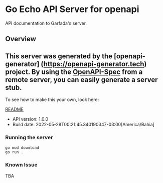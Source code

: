 # Go Echo API Server for openapi

API documentation to Garfada's server.


## Overview
This server was generated by the [openapi-generator]
(https://openapi-generator.tech) project.
By using the [OpenAPI-Spec](https://github.com/OAI/OpenAPI-Specification) from a remote server, you can easily generate a server stub.
-

To see how to make this your own, look here:

[README](https://openapi-generator.tech)

- API version: 1.0.0
- Build date: 2022-05-28T00:21:45.340190347-03:00[America/Bahia]

### Running the server

```
go mod download
go run . 
```

### Known Issue

TBA